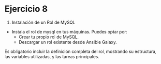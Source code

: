 # Ejercicio 8

1. Instalación de un Rol de MySQL

- Instala el rol de mysql en tus máquinas. Puedes optar por:
  - Crear tu propio rol de MySQL.
  - Descargar un rol existente desde Ansible Galaxy.
  
Es obligatorio incluir la definición completa del rol, mostrando su estructura, las variables utilizadas, y las tareas principales.